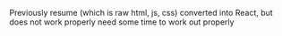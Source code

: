 Previously resume (which is raw html, js, css) converted into React, but does not work properly need some time to work out properly
